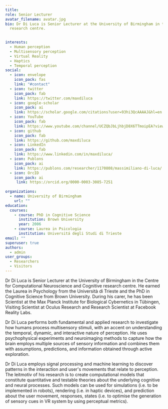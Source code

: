 ```yaml
---
title: 
role: Senior Lecturer
avatar_filename: avatar.jpg
bio: Dr Di Luca is Senior Lecturer at the University of Birmingham in the Centre for Computational Neuroscience and Cognitive
  research centre. 

  
interests:
  - Human perception
  - Multisensory perception
  - Virtual Reality
  - Haptics
  - Temporal perception
social:
  - icon: envelope
    icon_pack: fas
    link: "#contact"
  - icon: twitter
    icon_pack: fab
    link: https://twitter.com/maxdiluca
  - icon: google-scholar
    icon_pack: ai
    link: https://scholar.google.com/citations?user=93hi3QcAAAAJ&hl=en
  - icon: YouTube
    icon_pack: fab
    link: https://www.youtube.com/channel/UCZQbJbLjhbjD8X6TTmoipEA?view_as=subscriber
  - icon: github
    icon_pack: fab
    link: https://github.com/maxdiluca
  - icon: LinkedIn 
    icon_pack: fab
    link: https://www.linkedin.com/in/maxdiluca/
  - icon: Publons
    icon_pack: ai
    link: https://publons.com/researcher/1170808/massimiliano-di-luca/
  - icon: OrcID
    icon_pack: ai
     link: https://orcid.org/0000-0003-3085-7251
   
organizations:
  - name: University of Birmingham
    url: ""
education:
  courses:
    - course: PhD in Cognitive Science
      institution: Brown University
      year: 2006
    - course: Laurea in Psicologia
      institution: Universitá degli Studi di Trieste
email: ""
superuser: true
authors:
  - admin
user_groups:
  - Researchers
  - Visitors
---
```

Dr Di Luca is Senior Lecturer at the University of Birmingham in the Centre for Computational Neuroscience and Cognitive
  research centre. He earned the Laurea in Psychology from the Università  di Trieste and the PhD in Cognitive Science from Brown University. During his carer, he has been Scientist at the Max Planck Institute for Biological Cybernetics in Tübingen, Visiting Scientist at Oculus Research and Research Scientist at Facebook Reality Labs.
  
  Dr Di Luca performs both fundamental and applied research to investigate how humans process multisensory stimuli, with an accent on understanding the temporal, dynamic, and interactive nature of perception. He uses psychophysical experiments and neuroimaging methods to capture how the brain employs multiple sources of sensory information and combines them with assumptions, predictions, and information obtained through active exploration. 
  
  Dr Di Luca employs signal processing and machine learning to discover patterns in the interaction and user's movements that relate to perception. The leitmotiv of his research is to create computational models that constitute quantitative and testable theories about the underlying cognitive and neural processes. Such models can be used for simulations (i.e. to be implemented in robots), rendering (i.e. in haptic devices), and prediction about the user movement, responses, states (i.e. to optimise the generation of sensory cues in VR system by using perceptual metrics). 
  
